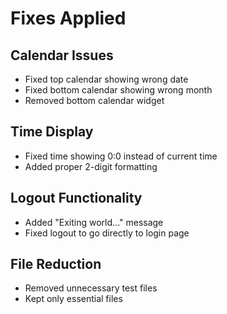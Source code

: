 # Fixes Applied

## Calendar Issues
- Fixed top calendar showing wrong date
- Fixed bottom calendar showing wrong month
- Removed bottom calendar widget

## Time Display
- Fixed time showing 0:0 instead of current time
- Added proper 2-digit formatting

## Logout Functionality
- Added "Exiting world..." message
- Fixed logout to go directly to login page

## File Reduction
- Removed unnecessary test files
- Kept only essential files

